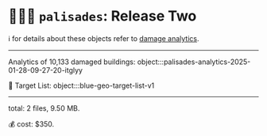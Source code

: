 # 🧑🏽‍🚒 `palisades`: Release Two

ℹ️ for details about these objects refer to [damage analytics](./damage-analytics.md).

---

Analytics of 10,133 damaged buildings: object:::palisades-analytics-2025-01-28-09-27-20-itglyy

🎯 Target List: object:::blue-geo-target-list-v1

---

total: 2 files, 9.50 MB.

💰 cost: $350.

